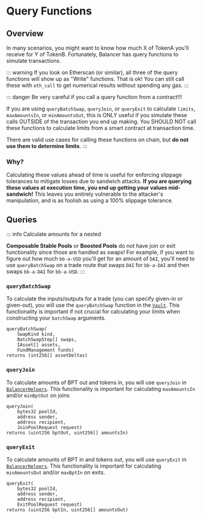# Query Functions

## Overview

In many scenarios, you might want to know how much X of TokenA you'll receive for Y of TokenB. Fortunately, Balancer has query functions to simulate transactions.

::: warning
If you look on Etherscan (or similar), all three of the query functions will show up as "Write" functions. That is ok! You can still call these with `eth_call` to get numerical results without spending any gas.
:::

::: danger Be very careful if you call a query function from a contract!!!

If you are using `queryBatchSwap`, `queryJoin`, or `queryExit` to calculate `limits`,  `maxAmountsIn`, or `minAmountsOut`, this is ONLY useful if you simulate these calls OUTSIDE of the transaction you end up making. You SHOULD NOT call these functions to calculate limits from a smart contract at transaction time.

There are valid use cases for calling these functions on chain, but **do not use them to determine limits**.
:::

### Why?

Calculating these values ahead of time is useful for enforcing slippage tolerances to mitigate losses due to sandwich attacks. **If you are querying these values at execution time, you end up getting your values mid-sandwich!** This leaves you entirely vulnerable to the attacker's manipulation, and is as foolish as using a 100% slippage tolerance.

## Queries

::: info Calculate amounts for a nested

**Composable Stable Pools** or **Boosted Pools** do not have join or exit functionality since those are handled as swaps! For example, if you want to figure out how much `bb-a-USD` you'll get for an amount of `DAI`, you'll need to use `queryBatchSwap` on a trade route that swaps `DAI` for `bb-a-DAI` and then swaps `bb-a-DAI` for `bb-a-USD`.
:::

### `queryBatchSwap`

To calculate the inputs/outputs for a trade (you can specify given-in or given-out), you will use the `queryBatchSwap` function in the [`Vault`](/reference/general/apis/vault.md#querybatchswap). This functionality is important if not crucial for calculating your limits when constructing your `batchSwap` arguments.

```solidity
queryBatchSwap(
    SwapKind kind, 
    BatchSwapStep[] swaps, 
    IAsset[] assets, 
    FundManagement funds) 
returns (int256[] assetDeltas)
```

### `queryJoin`

To calculate amounts of BPT out and tokens in, you will use `queryJoin` in [`BalancerHelpers`](/reference/general/apis/balancer-helpers.md#queryjoin). This functionality is important for calculating `maxAmountsIn` and/or `minBptOut` on joins

```solidity
queryJoin(
    bytes32 poolId, 
    address sender, 
    address recipient, 
    JoinPoolRequest request)
returns (uint256 bptOut, uint256[] amountsIn)
```

### `queryExit`

To calculate amounts of BPT in and tokens out, you will use `queryExit` in [`BalancerHelpers`](/reference/general/apis/balancer-helpers.md#queryexit). This functionality is important for calculating `minAmountsOut` and/or `maxBptIn` on exits.

```solidity
queryExit(
    bytes32 poolId, 
    address sender, 
    address recipient, 
    ExitPoolRequest request)
returns (uint256 bptIn, uint256[] amountsOut)
```
